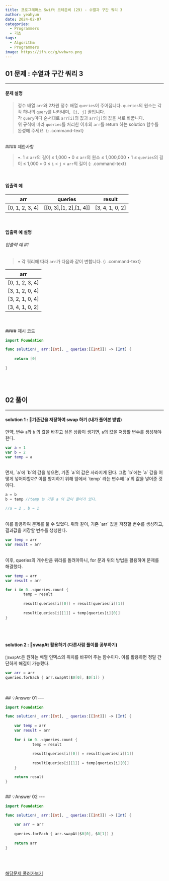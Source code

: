 ```yaml
---
title: 프로그래머스 Swift 코테준비 (29) - 수열과 구간 쿼리 3
author: yeahyun
date: 2024-02-07
categories:
  - Programmers
  - 기초
tags:
  - Algorithm
  - Programmers
image: https://ifh.cc/g/wvbwro.png
---
```

## 01 문제 : 수열과 구간 쿼리 3

---
#### 문제 설명

>정수 배열 `arr`와 2차원 정수 배열 `queries`이 주어집니다. `queries`의 원소는 각각 하나의 `query`를 나타내며,
> `[i, j]` 꼴입니다.   
>각 `query`마다 순서대로 `arr[i]`의 값과 `arr[j]`의 값을 서로 바꿉니다.   
>위 규칙에 따라 `queries`를 처리한 이후의 `arr`를 return 하는 solution 함수를 완성해 주세요.
{: .command-text}

<BR>
#### 제한사항

>•. 1 ≤ `arr`의 길이 ≤ 1,000
>	• 0 ≤ `arr`의 원소 ≤ 1,000,000
>• 1 ≤ `queries`의 길이 ≤ 1,000
>	• 0 ≤ `i` < `j` < `arr`의 길이
{: .command-text}
<BR>

#### 입출력 예


|arr|queries|result|
|---|---|---|
|[0, 1, 2, 3, 4]|[[0, 3],[1, 2],[1, 4]]|[3, 4, 1, 0, 2]|

<BR>

#### 입출력 예 설명

###### 입출력 예 #1

>• 각 쿼리에 따라 `arr`가 다음과 같이 변합니다.
{: .command-text}

|arr|
|---|
|[0, 1, 2, 3, 4]|
|[3, 1, 2, 0, 4]|
|[3, 2, 1, 0, 4]|
|[3, 4, 1, 0, 2]|
<br>
<br>
#### 제시 코드

```swift
import Foundation

func solution(_ arr:[Int], _ queries:[[Int]]) -> [Int] {
    
    return [0]
    
}
```

<br>
<br>

## 02 풀이 
---

#### solution 1 : 기존값을 저장하여 swap 하기 (내가 풀어본 방법)

만약, 변수 `a`와 `b` 의 값을 바꾸고 싶은 상황이 생기면, `a`의 값을 저장할 변수를 생성해야 한다.

```swift
var a = 1
var b = 2
var temp = a
```

<br>
먼저, `a`에 `b`의 값을 넣으면, 기존 `a`의 값은 사라지게 된다. 그럼 `b`에는 `a` 값을 어떻게 넣어야할까?
이를 방지하기 위해 앞에서 `temp` 라는 변수에 `a`의 값을 넣어준 것이다.

```swift
a = b
b = temp //temp 는 기존 a 의 값이 들어가 있다.

//a = 2 , b = 1
```

<br>
이를 활용하여 문제를 풀 수 있었다.
위와 같이, 기존 `arr` 값을 저장할 변수를 생성하고, 결과값을 저장할 변수를 생성한다.

```swift
var temp = arr
var result = arr
```

<br>
이후, queries의 개수만큼 쿼리를 돌려야하니, for 문과 위의 방법을 활용하여 문제를 해결했다.

```swift
var temp = arr
var result = arr

for i in 0..<queries.count {
		temp = result
		
		result[queries[i][0]] = result[queries[i][1]]
				
		result[queries[i][1]] = temp[queries[i][0]]
}
```


<br>
<br>

#### solution 2 : swapAt 활용하기 (다른사람 풀이를 공부하기)

`swapAt`은 원하는 배열 인덱스의 위치를 바꾸어 주는 함수이다. 이를 활용하면 정말 간단하게 해결이 가능했다.

```swift
var arr = arr
queries.forEach { arr.swapAt($0[0], $0[1]) }
```

<br>
<br>
## 💡Answer 01
---

```swift
import Foundation

func solution(_ arr:[Int], _ queries:[[Int]]) -> [Int] {
    
    var temp = arr
    var result = arr
        
    for i in 0..<queries.count {
            temp = result
            
            result[queries[i][0]] = result[queries[i][1]]
        
            result[queries[i][1]] = temp[queries[i][0]]
    }

    return result
}

```

<br>
## 💡Answer 02
---

```swift
import Foundation

func solution(_ arr:[Int], _ queries:[[Int]]) -> [Int] {
    
    var arr = arr
    
    queries.forEach { arr.swapAt($0[0], $0[1]) }
    
    return arr
}

```


<br>
<br>

[해당문제 풀러가보기](https://school.programmers.co.kr/learn/courses/30/lessons/181924)